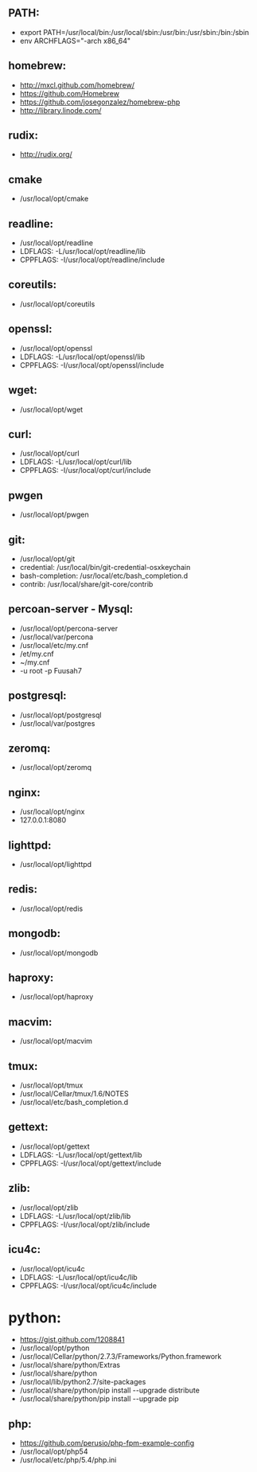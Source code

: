 ## PATH:
  * export PATH=/usr/local/bin:/usr/local/sbin:/usr/bin:/usr/sbin:/bin:/sbin
  * env ARCHFLAGS="-arch x86_64"

## homebrew:
  * http://mxcl.github.com/homebrew/
  * https://github.com/Homebrew
  * https://github.com/josegonzalez/homebrew-php
  * http://library.linode.com/

## rudix:
  * http://rudix.org/

## cmake
  * /usr/local/opt/cmake

## readline:
  * /usr/local/opt/readline
  * LDFLAGS:  -L/usr/local/opt/readline/lib
  * CPPFLAGS: -I/usr/local/opt/readline/include

## coreutils:
  * /usr/local/opt/coreutils

## openssl:
  * /usr/local/opt/openssl
  * LDFLAGS:  -L/usr/local/opt/openssl/lib
  * CPPFLAGS: -I/usr/local/opt/openssl/include

## wget:
  * /usr/local/opt/wget

## curl:
  * /usr/local/opt/curl
  * LDFLAGS:  -L/usr/local/opt/curl/lib
  * CPPFLAGS: -I/usr/local/opt/curl/include

## pwgen
  * /usr/local/opt/pwgen

## git:
  * /usr/local/opt/git
  * credential: /usr/local/bin/git-credential-osxkeychain
  * bash-completion: /usr/local/etc/bash_completion.d
  * contrib: /usr/local/share/git-core/contrib

## percoan-server - Mysql:
  * /usr/local/opt/percona-server
  * /usr/local/var/percona
  * /usr/local/etc/my.cnf
  * /et/my.cnf
  * ~/my.cnf
  * -u root -p Fuusah7

## postgresql:
  * /usr/local/opt/postgresql
  * /usr/local/var/postgres

## zeromq:
  * /usr/local/opt/zeromq

## nginx:
  * /usr/local/opt/nginx
  * 127.0.0.1:8080

## lighttpd:
  * /usr/local/opt/lighttpd

## redis:
  * /usr/local/opt/redis

## mongodb:
  * /usr/local/opt/mongodb

## haproxy:
  * /usr/local/opt/haproxy

## macvim:
  * /usr/local/opt/macvim

## tmux:
  * /usr/local/opt/tmux
  * /usr/local/Cellar/tmux/1.6/NOTES
  * /usr/local/etc/bash_completion.d

## gettext:
  * /usr/local/opt/gettext
  * LDFLAGS:  -L/usr/local/opt/gettext/lib
  * CPPFLAGS: -I/usr/local/opt/gettext/include

## zlib:
  * /usr/local/opt/zlib
  * LDFLAGS:  -L/usr/local/opt/zlib/lib
  * CPPFLAGS: -I/usr/local/opt/zlib/include

## icu4c:
  * /usr/local/opt/icu4c
  * LDFLAGS:  -L/usr/local/opt/icu4c/lib
  * CPPFLAGS: -I/usr/local/opt/icu4c/include

# python:
  * https://gist.github.com/1208841
  * /usr/local/opt/python
  * /usr/local/Cellar/python/2.7.3/Frameworks/Python.framework
  * /usr/local/share/python/Extras
  * /usr/local/share/python
  * /usr/local/lib/python2.7/site-packages
  * /usr/local/share/python/pip install --upgrade distribute
  * /usr/local/share/python/pip install --upgrade pip

## php:
  * https://github.com/perusio/php-fpm-example-config
  * /usr/local/opt/php54
  * /usr/local/etc/php/5.4/php.ini
